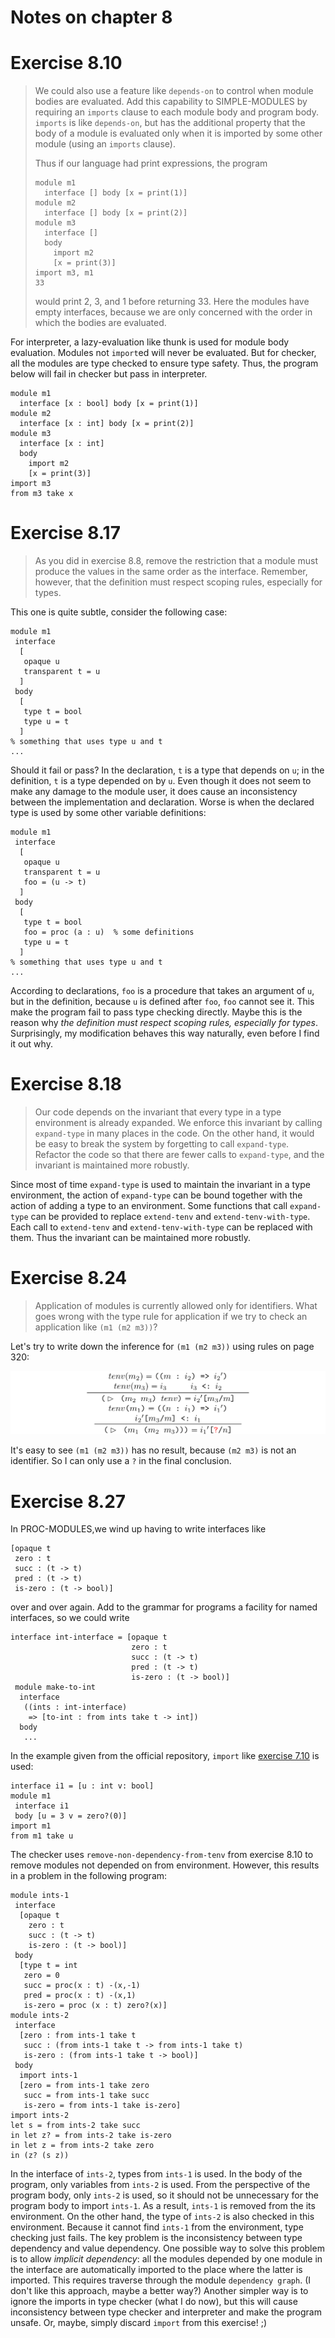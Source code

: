 Notes on chapter 8
==================

# Exercise 8.10

> We could also use a feature like `depends-on` to control when module bodies
> are evaluated. Add this capability to SIMPLE-MODULES by requiring an `imports`
> clause to each module body and program body. `imports` is like `depends-on`,
> but has the additional property that the body of a module is evaluated only
> when it is imported by some other module (using an `imports` clause).
>
> Thus if our language had print expressions, the program
>
> ``` racket
> module m1
>   interface [] body [x = print(1)]
> module m2
>   interface [] body [x = print(2)]
> module m3
>   interface []
>   body
>     import m2
>     [x = print(3)]
> import m3, m1
> 33
> ```
>
> would print 2, 3, and 1 before returning 33. Here the modules have empty
> interfaces, because we are only concerned with the order in which the bodies
> are evaluated.

For interpreter, a lazy-evaluation like thunk is used for module body
evaluation. Modules not `import`ed will never be evaluated. But for checker, all
the modules are type checked to ensure type safety. Thus, the program below will
fail in checker but pass in interpreter.

``` racket
module m1
  interface [x : bool] body [x = print(1)]
module m2
  interface [x : int] body [x = print(2)]
module m3
  interface [x : int]
  body
    import m2
    [x = print(3)]
import m3
from m3 take x
```

# Exercise 8.17

> As you did in exercise 8.8, remove the restriction that a module must produce
> the values in the same order as the interface. Remember, however, that the
> definition must respect scoping rules, especially for types.

This one is quite subtle, consider the following case:

``` racket
module m1
 interface
  [
   opaque u
   transparent t = u
  ]
 body
  [
   type t = bool
   type u = t
  ]
% something that uses type u and t
...
```

Should it fail or pass? In the declaration, `t` is a type that depends on `u`;
in the definition, `t` is a type depended on by `u`. Even though it does not
seem to make any damage to the module user, it does cause an inconsistency
between the implementation and declaration. Worse is when the declared type is
used by some other variable definitions:

``` racket
module m1
 interface
  [
   opaque u
   transparent t = u
   foo = (u -> t)
  ]
 body
  [
   type t = bool
   foo = proc (a : u)  % some definitions
   type u = t
  ]
% something that uses type u and t
...
```

According to declarations, `foo` is a procedure that takes an argument of `u`,
but in the definition, because `u` is defined after `foo`, `foo` cannot see
it. This make the program fail to pass type checking directly. Maybe this is the
reason why *the definition must respect scoping rules, especially for
types*. Surprisingly, my modification behaves this way naturally, even before I
find it out why.

# Exercise 8.18

> Our code depends on the invariant that every type in a type environment is
> already expanded. We enforce this invariant by calling `expand-type` in many
> places in the code. On the other hand, it would be easy to break the system by
> forgetting to call `expand-type`. Refactor the code so that there are fewer
> calls to `expand-type`, and the invariant is maintained more robustly.

Since most of time `expand-type` is used to maintain the invariant in a type
environment, the action of `expand-type` can be bound together with the action
of adding a type to an environment. Some functions that call `expand-type` can
be provided to replace `extend-tenv` and `extend-tenv-with-type`. Each call to
`extend-tenv` and `extend-tenv-with-type` can be replaced with them. Thus the
invariant can be maintained more robustly.

# Exercise 8.24

> Application of modules is currently allowed only for identifiers. What goes
> wrong with the type rule for application if we try to check an application
> like `(m1 (m2 m3))`?

Let's try to write down the inference for `(m1 (m2 m3))` using rules on page
320:

![type rule for exercise 8.24](./exer8.24.png)

It's easy to see `(m1 (m2 m3))` has no result, because `(m2 m3)` is not an
identifier. So I can only use a `?` in the final conclusion.

# Exercise 8.27

In PROC-MODULES,we wind up having to write interfaces like

``` racket
[opaque t
 zero : t
 succ : (t -> t)
 pred : (t -> t)
 is-zero : (t -> bool)]
```

over and over again. Add to the grammar for programs a facility for named interfaces,
so we could write

``` racket
interface int-interface = [opaque t
                           zero : t
                           succ : (t -> t)
                           pred : (t -> t)
                           is-zero : (t -> bool)]
 module make-to-int
  interface
   ((ints : int-interface)
    => [to-int : from ints take t -> int])
  body
   ...
```

In the example given from the official repository, `import` like [exercise
7.10](#exercise-810) is used:

``` racket
interface i1 = [u : int v: bool]
module m1
 interface i1
 body [u = 3 v = zero?(0)]
import m1
from m1 take u
```

The checker uses `remove-non-dependency-from-tenv` from exercise 8.10 to remove
modules not depended on from environment. However, this results in a problem in
the following program:

``` racket
module ints-1
 interface
  [opaque t
    zero : t
    succ : (t -> t)
    is-zero : (t -> bool)]
 body
  [type t = int
   zero = 0
   succ = proc(x : t) -(x,-1)
   pred = proc(x : t) -(x,1)
   is-zero = proc (x : t) zero?(x)]
module ints-2
 interface
  [zero : from ints-1 take t
   succ : (from ints-1 take t -> from ints-1 take t)
   is-zero : (from ints-1 take t -> bool)]
 body
  import ints-1
  [zero = from ints-1 take zero
   succ = from ints-1 take succ
   is-zero = from ints-1 take is-zero]
import ints-2
let s = from ints-2 take succ
in let z? = from ints-2 take is-zero
in let z = from ints-2 take zero
in (z? (s z))
```

In the interface of `ints-2`, types from `ints-1` is used. In the body of the
program, only variables from `ints-2` is used. From the perspective of the
program body, only `ints-2` is used, so it should not be unnecessary for the
program body to import `ints-1`. As a result, `ints-1` is removed from the its
environment. On the other hand, the type of `ints-2` is also checked in this
environment. Because it cannot find `ints-1` from the environment, type checking
just fails. The key problem is the inconsistency between type dependency and
value dependency. One possible way to solve this problem is to allow *implicit
dependency*: all the modules depended by one module in the interface are
automatically imported to the place where the latter is imported. This requires
traverse through the module `dependency graph`. (I don't like this approach,
maybe a better way?) Another simpler way is to ignore the imports in type
checker (what I do now), but this will cause inconsistency between type checker
and interpreter and make the program unsafe. Or, maybe, simply discard `import`
from this exercise! ;)
